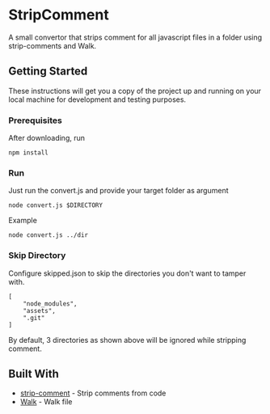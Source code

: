 # StripComment

A small convertor that strips comment for all javascript files in a folder using strip-comments and Walk. 

## Getting Started

These instructions will get you a copy of the project up and running on your local machine for development and testing purposes.

### Prerequisites

After downloading, run

```
npm install
```

### Run

Just run the convert.js and provide your target folder as argument

```
node convert.js $DIRECTORY
```

Example

```
node convert.js ../dir 
```
### Skip Directory

Configure skipped.json to skip the directories you don't want to tamper with.

```
[
    "node_modules", 
    "assets", 
    ".git"
]
```

By default, 3 directories as shown above will be ignored while stripping comment.


## Built With

* [strip-comment](https://www.npmjs.com/package/strip-comments) - Strip comments from code
* [Walk](https://maven.apache.org/) - Walk file






